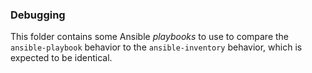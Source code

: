 ### Debugging

This folder contains some Ansible _playbooks_ to use to compare the
`ansible-playbook` behavior to the `ansible-inventory` behavior,
which is expected to be identical.
